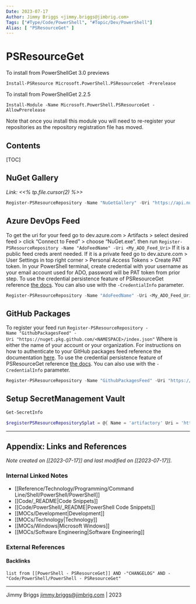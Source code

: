 ```yaml
---
Date: 2023-07-17
Author: Jimmy Briggs <jimmy.briggs@jimbrig.com>
Tags: ["#Type/Code/PowerShell", "#Topic/Dev/PowerShell"]
Alias: [ "PSResourceGet" ]
---
```


# PSResourceGet

To install from PowerShellGet 3.0 previews

`Install-PSResource Microsoft.PowerShell.PSResourceGet -Prerelease`

To install from PowerShellGet 2.2.5

`Install-Module -Name Microsoft.PowerShell.PSResourceGet -AllowPrerelease`

Note that once you install this module you will need to re-register your repositories as the repository registration file has moved.

## Contents

[TOC]

## NuGet Gallery

*Link: <<% tp.file.cursor(2) %>>*

```powershell
Register-PSResourceRepository -Name "NuGetGallery" -Uri "https://api.nuget.org/v3/index.json"
```

## Azure DevOps Feed

To get the uri for your feed go to dev.azure.com > Artifacts > select desired feed > click “Connect to Feed” > choose “NuGet.exe”. then run `Register-PSResourceRepository -Name "AdoFeedName" -Uri <My_ADO_Feed_Uri>` If it is a public feed creds arent needed. If it is a private feed go to dev.azure.com > User Settings in top right corner > Personal Access Tokens > Create PAT token. In your PowerShell terminal, create credential with your username as your email account used for ADO, password will be PAT token from prior step. To use the credential persistence feature of PSResourceGet reference [the docs](https://learn.microsoft.com/en-us/powershell/gallery/powershellget/how-to/credential-persistence?view=powershellget-3.x). You can also use with the `-CredentialInfo` parameter.

```powershell
Register-PSResourceRepository -Name "AdoFeedName" -Uri <My_ADO_Feed_Uri>
```

## GitHub Packages

To register your feed run `Register-PSResourceRepository -Name "GithubPackagesFeed" -Uri "https://nuget.pkg.github.com/<NAMESPACE>/index.json"` Where is either the name of your account or your organization. For instructions on how to authenticate to your GitHub packages feed reference the documentation [here](https://docs.github.com/en/packages/working-with-a-github-packages-registry/working-with-the-nuget-registry#authenticating-to-github-packages). To use the credential persistence feature of PSResourceGet reference [the docs](https://learn.microsoft.com/en-us/powershell/gallery/powershellget/how-to/credential-persistence?view=powershellget-3.x). You can also use with the `-CredentialInfo` parameter.

```powershell
Register-PSResourceRepository -Name "GithubPackagesFeed" -Uri "https://nuget.pkg.github.com/<NAMESPACE>/index.json"
```

## Setup SecretManagement Vault

```powershell
Get-SecretInfo

$registerPSResourceRepositorySplat = @{ Name = 'artifactory' Uri = 'https://myaccount.jfrog.io/artifactory/api/nuget/v3/myrepository' Trusted = $true CredentialInfo = [Microsoft.PowerShell.PowerShellGet.UtilClasses.PSCredentialInfo]::new( 'SecretStore', 'JFrogCred') } Register-PSResourceRepository @registerPSResourceRepositorySplat
```

***

## Appendix: Links and References

*Note created on [[2023-07-17]] and last modified on [[2023-07-17]].*

### Internal Linked Notes

- [[Reference/Technology/Programming/Command Line/Shell/PowerShell/PowerShell]]
- [[Code/_README|Code Snippets]]
- [[Code/PowerShell/_README|PowerShell Code Snippets]]
- [[MOCs/Development|Development]]
- [[MOCs/Technology|Technology]]
- [[MOCs/Windows|Microsoft Windows]]
- [[MOCs/Software Engineering|Software Engineering]]

### External References

#### Backlinks

```dataview
list from [[PowerShell - PSResourceGet]] AND -"CHANGELOG" AND -"Code/PowerShell/PowerShell - PSResourceGet"
```


***

Jimmy Briggs <jimmy.briggs@jimbrig.com> | 2023

